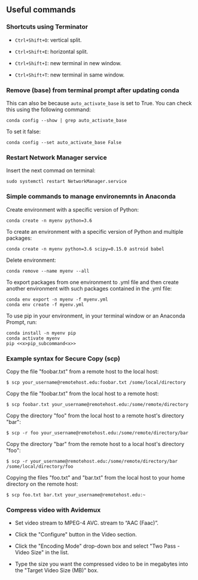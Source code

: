 
## Useful commands ##

### Shortcuts using Terminator ###

- ```Ctrl+Shift+O```: vertical split.

- ```Ctrl+Shift+E```: horizontal split.

- ```Ctrl+Shift+I```: new terminal in new window.

- ```Ctrl+Shift+T```: new terminal in same window.

### Remove (base) from terminal prompt after updating conda ###

This can also be because ```auto_activate_base``` is set to True. You can check this using the following command:

```
conda config --show | grep auto_activate_base
```

To set it false:

```
conda config --set auto_activate_base False
```

### Restart Network Manager service ###

Insert the next commad on terminal:

```
sudo systemctl restart NetworkManager.service
```

### Simple commands to manage environemnts in Anaconda ###

Create environment with a specific version of Python:

```
conda create -n myenv python=3.6
```

To create an environment with a specific version of Python and multiple packages:

```
conda create -n myenv python=3.6 scipy=0.15.0 astroid babel
```

Delete environment:

```
conda remove --name myenv --all
```

To export packages from one environment to .yml file and then create another environment with such packages contained in the .yml file:

```
conda env export -n myenv -f myenv.yml
conda env create -f myenv.yml
```

To use pip in your environment, in your terminal window or an Anaconda Prompt, run:

```
conda install -n myenv pip
conda activate myenv
pip <<x>pip_subcommand<x>>
```

### Example syntax for Secure Copy (scp) ###

Copy the file "foobar.txt" from a remote host to the local host:

```
$ scp your_username@remotehost.edu:foobar.txt /some/local/directory
```

Copy the file "foobar.txt" from the local host to a remote host:

```
$ scp foobar.txt your_username@remotehost.edu:/some/remote/directory
```

Copy the directory "foo" from the local host to a remote host's directory "bar":

```
$ scp -r foo your_username@remotehost.edu:/some/remote/directory/bar
```

Copy the directory "bar" from the remote host to a local host's directory "foo":

```
$ scp -r your_username@remotehost.edu:/some/remote/directory/bar /some/local/directory/foo 
```

Copying the files "foo.txt" and "bar.txt" from the local host to your home directory on the remote host:

```
$ scp foo.txt bar.txt your_username@remotehost.edu:~
```

### Compress video with Avidemux ###

- Set video stream to MPEG-4 AVC. stream to “AAC (Faac)”.

- Click the "Configure" button in the Video section.

- Click the "Encoding Mode" drop-down box and select "Two Pass - Video Size" in the list.

- Type the size you want the compressed video to be in megabytes into the "Target Video Size (MB)" box.

